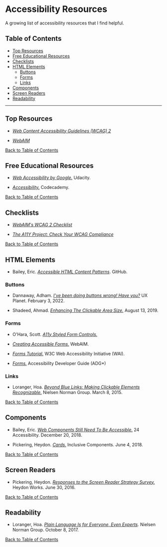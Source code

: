 # Accessibility Resources

A growing list of accessibility resources that I find helpful.

## Table of Contents

- [Top Resources](#top-resources)
- [Free Educational Resources](#free-educational-resources)
- [Checklists](#checklists)
- [HTML Elements](#html-elements)
  - [Buttons](#buttons)
  - [Forms](#forms)
  - [Links](#links)
- [Components](#components)
- [Screen Readers](#screen-readers)
- [Readability](#readability)

---

## Top Resources

- [_Web Content Accessibility Guidelines (WCAG) 2_](https://www.w3.org/TR/WCAG21/)

- [_WebAIM_](https://webaim.org/)

[Back to Table of Contents](#table-of-contents)

## Free Educational Resources

- [_Web Accessibility by Google._](https://www.udacity.com/course/web-accessibility--ud891) Udacity.

- [_Accessibility._](https://www.codecademy.com/learn/learn-intermediate-css/modules/accessibility) Codecademy.

[Back to Table of Contents](#table-of-contents)

## Checklists

- [_WebAIM's WCAG 2 Checklist_](https://webaim.org/standards/wcag/checklist)

- [_The A11Y Project: Check Your WCAG Compliance_](https://www.a11yproject.com/checklist/)

[Back to Table of Contents](#table-of-contents)

## HTML Elements

- Bailey, Eric. [_Accessible HTML Content Patterns_](https://github.com/ericwbailey/accessible-html-content-patterns). GitHub.

### Buttons

- Dannaway, Adham. [_I've been doing buttons wrong! Have you?_](https://uxplanet.org/ive-been-doing-buttons-wrong-have-you-2117c0066613) UX Planet. February 3, 2022.

- Shadeed, Ahmad. [_Enhancing The Clickable Area Size._](https://ishadeed.com/article/clickable-area/) August 13, 2019.

### Forms

- O'Hara, Scott. [_A11y Styled Form Controls._](https://github.com/scottaohara/a11y_styled_form_controls)

- [_Creating Accessible Forms._](https://webaim.org/techniques/forms/) WebAIM.

- [_Forms Tutorial._](https://www.w3.org/WAI/tutorials/forms/) W3C Web Accessibility Initiative (WAI).

- [_Forms._](https://www.accessibility-developer-guide.com/examples/forms/) Accessibility Developer Guide (ADG\*)

### Links

- Loranger, Hoa. [_Beyond Blue Links: Making Clickable Elements Recognizable._](https://www.nngroup.com/articles/clickable-elements/) Nielsen Norman Group. March 8, 2015.

[Back to Table of Contents](#table-of-contents)

## Components

- Bailey, Eric. [_Web Components Still Need To Be Accessible._](https://www.24a11y.com/2018/web-components-still-need-to-be-accessible/) 24 Accessibility. December 20, 2018.

- Pickering, Heydon. [_Cards._](https://inclusive-components.design/cards/) Inclusive Components. June 4, 2018.

[Back to Table of Contents](#table-of-contents)

## Screen Readers

- Pickering, Heydon. [_Responses to the Screen Reader Strategy Survey._](https://heydonworks.com/article/responses-to-the-screen-reader-strategy-survey/) Heydon Works. June 30, 2016.

[Back to Table of Contents](#table-of-contents)

## Readability

- Loranger, Hoa. [_Plain Language Is for Everyone, Even Experts_](https://www.nngroup.com/articles/plain-language-experts/). Nielsen Norman Group. October 8, 2017.

[Back to Table of Contents](#table-of-contents)
